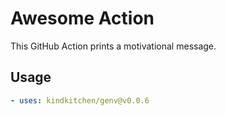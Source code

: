 # Awesome Action

This GitHub Action prints a motivational message.

## Usage

```yaml
- uses: kindkitchen/genv@v0.0.6
```
